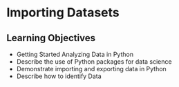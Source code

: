 # Importing Datasets
## Learning Objectives
- Getting Started Analyzing Data in Python
- Describe the use of Python packages for data science
- Demonstrate importing and exporting data in Python
- Describe how to identify Data
